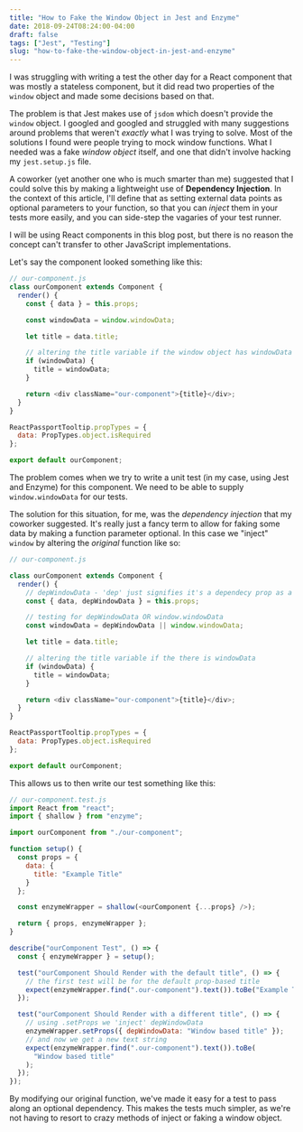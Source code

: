 ```yaml
---
title: "How to Fake the Window Object in Jest and Enzyme"
date: 2018-09-24T08:24:00-04:00
draft: false
tags: ["Jest", "Testing"]
slug: "how-to-fake-the-window-object-in-jest-and-enzyme"
---
```


I was struggling with writing a test the other day for a React component that was mostly a stateless component, but it did read two properties of the `window` object and made some decisions based on that.

The problem is that Jest makes use of `jsdom` which doesn't provide the `window` object. I googled and googled and struggled with many suggestions around problems that weren't _exactly_ what I was trying to solve. Most of the solutions I found were people trying to mock window functions. What I needed was a fake _window object_ itself, and one that didn't involve hacking my `jest.setup.js` file.

A coworker (yet another one who is much smarter than me) suggested that I could solve this by making a lightweight use of **Dependency Injection**. In the context of this article, I'll define that as setting external data points as optional parameters to your function, so that you can _inject_ them in your tests more easily, and you can side-step the vagaries of your test runner.

I will be using React components in this blog post, but there is no reason the concept can't transfer to other JavaScript implementations.

Let's say the component looked something like this:

```javascript
// our-component.js
class ourComponent extends Component {
  render() {
    const { data } = this.props;

    const windowData = window.windowData;

    let title = data.title;

    // altering the title variable if the window object has windowData
    if (windowData) {
      title = windowData;
    }

    return <div className="our-component">{title}</div>;
  }
}

ReactPassportTooltip.propTypes = {
  data: PropTypes.object.isRequired
};

export default ourComponent;
```

The problem comes when we try to write a unit test (in my case, using Jest and Enzyme) for this component. We need to be able to supply `window.windowData` for our tests.

The solution for this situation, for me, was the _dependency injection_ that my coworker suggested. It's really just a fancy term to allow for faking some data by making a function parameter optional. In this case we "inject" `window` by altering the _original_ function like so:

```javascript
// our-component.js

class ourComponent extends Component {
  render() {
    // depWindowData - 'dep' just signifies it's a dependecy prop as a convention
    const { data, depWindowData } = this.props;

    // testing for depWindowData OR window.windowData
    const windowData = depWindowData || window.windowData;

    let title = data.title;

    // altering the title variable if the there is windowData
    if (windowData) {
      title = windowData;
    }

    return <div className="our-component">{title}</div>;
  }
}

ReactPassportTooltip.propTypes = {
  data: PropTypes.object.isRequired
};

export default ourComponent;
```

This allows us to then write our test something like this:

```javascript
// our-component.test.js
import React from "react";
import { shallow } from "enzyme";

import ourComponent from "./our-component";

function setup() {
  const props = {
    data: {
      title: "Example Title"
    }
  };

  const enzymeWrapper = shallow(<ourComponent {...props} />);

  return { props, enzymeWrapper };
}

describe("ourComponent Test", () => {
  const { enzymeWrapper } = setup();

  test("ourComponent Should Render with the default title", () => {
    // the first test will be for the default prop-based title
    expect(enzymeWrapper.find(".our-component").text()).toBe("Example Title");
  });

  test("ourComponent Should Render with a different title", () => {
    // using .setProps we 'inject' depWindowData
    enzymeWrapper.setProps({ depWindowData: "Window based title" });
    // and now we get a new text string
    expect(enzymeWrapper.find(".our-component").text()).toBe(
      "Window based title"
    );
  });
});
```

By modifying our original function, we've made it easy for a test to pass along an optional dependency. This makes the tests much simpler, as we're not having to resort to crazy methods of inject or faking a window object.
